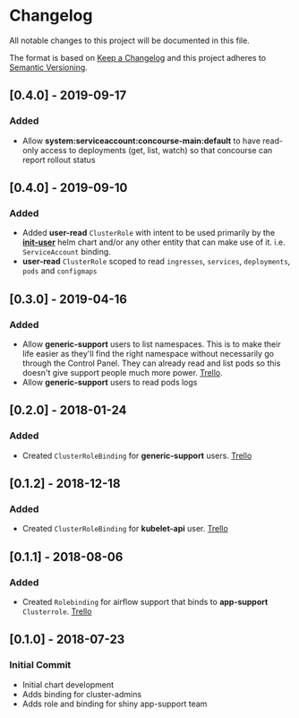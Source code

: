 # Changelog
All notable changes to this project will be documented in this file.

The format is based on [Keep a Changelog](http://keepachangelog.com/en/1.0.0/)
and this project adheres to [Semantic Versioning](http://semver.org/spec/v2.0.0.html).

## [0.4.0] - 2019-09-17
### Added
- Allow __system:serviceaccount:concourse-main:default__ to have read-only access
to deployments (get, list, watch) so that concourse can report rollout status

## [0.4.0] - 2019-09-10
### Added
- Added __user-read__ `ClusterRole` with intent to be used primarily by the [__init-user__](../init-user) helm chart
and/or any other entity that can make use of it. i.e. `ServiceAccount` binding.
- __user-read__ `ClusterRole` scoped to read `ingresses`, `services`, `deployments`, `pods` and `configmaps`

## [0.3.0] - 2019-04-16
### Added
- Allow __generic-support__ users to list namespaces. This is to make their
  life easier as they'll find the right namespace without necessarily go
  through the Control Panel. They can already read and list pods so this doesn't
  give support people much more power. [Trello](https://trello.com/c/meCj3EJ6).
- Allow __generic-support__ users to read pods logs


## [0.2.0] - 2018-01-24
### Added
- Created `ClusterRoleBinding` for __generic-support__ users. [Trello](https://trello.com/c/LsQcIL12)


## [0.1.2] - 2018-12-18
### Added
- Created `ClusterRoleBinding` for __kubelet-api__ user. [Trello](https://trello.com/c/YNDTzEIx)


## [0.1.1] - 2018-08-06
### Added
- Created `Rolebinding` for airflow support that binds to __app-support__ `Clusterrole`. [Trello](https://trello.com/c/Tq1xQCf3)


## [0.1.0] - 2018-07-23
### Initial Commit
- Initial chart development
- Adds binding for cluster-admins
- Adds role and binding for shiny app-support team
